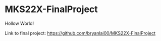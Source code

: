 # MKS22X-FinalProject
Hollow World!

Link to final project: https://github.com/bryanlai00/MKS22X-FinalProject
